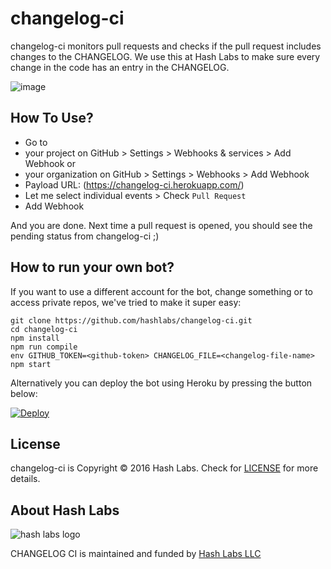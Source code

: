 # changelog-ci

changelog-ci monitors pull requests and checks if the pull request includes changes to the CHANGELOG. We use this at Hash Labs to make sure every change in the code has an entry in the CHANGELOG.

![image](https://s11.postimg.org/mm0kuhg2b/Screen_Shot_2016_08_24_at_4_52_21_PM.png)

## How To Use?

- Go to
 - your project on GitHub > Settings > Webhooks & services > Add Webhook or
 - your organization on GitHub > Settings > Webhooks > Add Webhook
- Payload URL: (https://changelog-ci.herokuapp.com/)
- Let me select individual events > Check `Pull Request`
- Add Webhook

And you are done. Next time a pull request is opened, you should see the pending status from changelog-ci ;)

## How to run your own bot?

If you want to use a different account for the bot, change something or to access private repos, we've tried to make it super easy:

```
git clone https://github.com/hashlabs/changelog-ci.git
cd changelog-ci
npm install
npm run compile
env GITHUB_TOKEN=<github-token> CHANGELOG_FILE=<changelog-file-name> npm start
```

Alternatively you can deploy the bot using Heroku by pressing the button below:

[![Deploy](https://www.herokucdn.com/deploy/button.svg)](https://heroku.com/deploy)

## License

changelog-ci is Copyright © 2016 Hash Labs. Check for [LICENSE](/LICENSE.md) for more details.

## About Hash Labs

![hash labs logo](https://www.hashlabs.com/images/hashlabs_logo_horizontal_02.png)

CHANGELOG CI is maintained and funded by [Hash Labs LLC](https://www.hashlabs.com)
